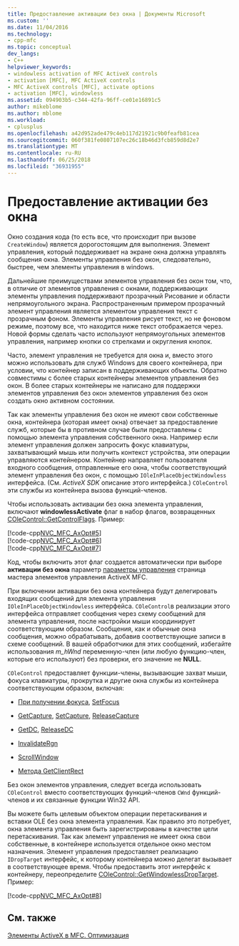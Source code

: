 ```yaml
---
title: Предоставление активации без окна | Документы Microsoft
ms.custom: ''
ms.date: 11/04/2016
ms.technology:
- cpp-mfc
ms.topic: conceptual
dev_langs:
- C++
helpviewer_keywords:
- windowless activation of MFC ActiveX controls
- activation [MFC], MFC ActiveX controls
- MFC ActiveX controls [MFC], activate options
- activation [MFC], windowless
ms.assetid: 094903b5-c344-42fa-96ff-ce01e16891c5
author: mikeblome
ms.author: mblome
ms.workload:
- cplusplus
ms.openlocfilehash: a42d952ade479c4eb117d21921c9b0feafb81cea
ms.sourcegitcommit: 060f381fe0807107ec26c18b46d3fcb859d8d2e7
ms.translationtype: MT
ms.contentlocale: ru-RU
ms.lasthandoff: 06/25/2018
ms.locfileid: "36931955"
---
```

# <a name="providing-windowless-activation"></a>Предоставление активации без окна
Окно создания кода (то есть все, что происходит при вызове `CreateWindow`) является дорогостоящим для выполнения. Элемент управления, который поддерживает на экране окна должна управлять сообщения окна. Элементы управления без окон, следовательно, быстрее, чем элементы управления в windows.  
  
 Дальнейшие преимуществами элементов управления без окон том, что, в отличие от элементов управления с окнами, поддерживающих элементы управления поддерживают прозрачный Рисование и области непрямоугольного экрана. Распространенным примером прозрачный элемент управления является элементом управления текст с прозрачным фоном. Элементы управления рисует текст, но не фоновом режиме, поэтому все, что находится ниже текст отображается через. Новой формы сделать часто используют непрямоугольных элементов управления, например кнопки со стрелками и округления кнопок.  
  
 Часто, элемент управления не требуется для окна и, вместо этого можно использовать для служб Windows для своего контейнера, при условии, что контейнер записан в поддерживающих объекты. Обратно совместимы с более старых контейнеры элементов управления без окон. В более старых контейнеры не написано для поддержки элементов управления без окон элементов управления без окон создать окно активном состоянии.  
  
 Так как элементы управления без окон не имеют свои собственные окна, контейнера (которая имеет окна) отвечает за предоставление служб, которые бы в противном случае были предоставлены с помощью элемента управления собственного окна. Например если элемент управления должен запросить фокус клавиатуры, захватывающий мышь или получить контекст устройства, эти операции управляются контейнером. Контейнер направляет пользователя входного сообщения, отправленные его окна, чтобы соответствующий элемент управления без окон, с помощью `IOleInPlaceObjectWindowless` интерфейса. (См. *ActiveX SDK* описание этого интерфейса.) `COleControl` эти службы из контейнера вызова функций-членов.  
  
 Чтобы использовать активации без окна элемента управления, включают **windowlessActivate** флаг в набор флагов, возвращенных [COleControl::GetControlFlags](../mfc/reference/colecontrol-class.md#getcontrolflags). Пример:  
  
 [!code-cpp[NVC_MFC_AxOpt#5](../mfc/codesnippet/cpp/providing-windowless-activation_1.cpp)]  
[!code-cpp[NVC_MFC_AxOpt#6](../mfc/codesnippet/cpp/providing-windowless-activation_2.cpp)]  
[!code-cpp[NVC_MFC_AxOpt#7](../mfc/codesnippet/cpp/providing-windowless-activation_3.cpp)]  
  
 Код, чтобы включить этот флаг создается автоматически при выборе **активации без окна** параметр [параметры управления](../mfc/reference/control-settings-mfc-activex-control-wizard.md) страница мастера элементов управления ActiveX MFC.  
  
 При включении активации без окна контейнера будут делегировать входящих сообщений для элемента управления `IOleInPlaceObjectWindowless` интерфейса. `COleControl`в реализации этого интерфейса отправляет сообщения через схему сообщений для элемента управления, после настройки мыши координирует соответствующим образом. Сообщения, как и обычные окна сообщения, можно обрабатывать, добавив соответствующие записи в схеме сообщений. В вашей обработчики для этих сообщений, избегайте использования *m_hWnd* переменную-член (или любую функцию-член, которые его используют) без проверки, его значение не **NULL**.  
  
 `COleControl` предоставляет функции-члены, вызывающие захват мыши, фокуса клавиатуры, прокрутка и другие окна службы из контейнера соответствующим образом, включая:  
  
-   [При получении фокуса](../mfc/reference/colecontrol-class.md#getfocus), [SetFocus](../mfc/reference/colecontrol-class.md#setfocus)  
  
-   [GetCapture](../mfc/reference/colecontrol-class.md#getcapture), [SetCapture](../mfc/reference/colecontrol-class.md#setcapture), [ReleaseCapture](../mfc/reference/colecontrol-class.md#releasecapture)  
  
-   [GetDC](../mfc/reference/colecontrol-class.md#getdc), [ReleaseDC](../mfc/reference/colecontrol-class.md#releasedc)  
  
-   [InvalidateRgn](../mfc/reference/colecontrol-class.md#invalidatergn)  
  
-   [ScrollWindow](../mfc/reference/colecontrol-class.md#scrollwindow)  
  
-   [Метода GetClientRect](../mfc/reference/colecontrol-class.md#getclientrect)  
  
 Без окон элементов управления, следует всегда использовать `COleControl` вместо соответствующих функций-членов `CWnd` функций-членов и их связанные функции Win32 API.  
  
 Вы можете быть целевым объектом операции перетаскивания и вставки OLE без окна элемента управления. Как правило это потребует, окна элемента управления быть зарегистрированы в качестве цели перетаскивания. Так как элемент управления не имеет окна свои собственные, в контейнере используется отдельное окно местом назначения. Элемент управления предоставляет реализацию `IDropTarget` интерфейс, к которому контейнера можно делегат вызывает в соответствующее время. Чтобы предоставить этот интерфейс к контейнеру, переопределите [COleControl::GetWindowlessDropTarget](../mfc/reference/colecontrol-class.md#getwindowlessdroptarget). Пример:  
  
 [!code-cpp[NVC_MFC_AxOpt#8](../mfc/codesnippet/cpp/providing-windowless-activation_4.cpp)]  
  
## <a name="see-also"></a>См. также  
 [Элементы ActiveX в MFC. Оптимизация](../mfc/mfc-activex-controls-optimization.md)

